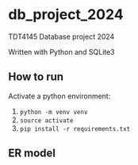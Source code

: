 # db_project_2024
TDT4145 Database project 2024


Written with Python and SQLite3


## How to run

Activate a python environment:

1. `python -m venv venv`
2. `source activate`
3. `pip install -r requirements.txt`


## ER model